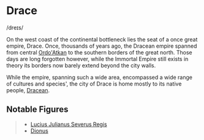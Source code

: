 # Drace
/dreɪs/

On the west coast of the continental bottleneck lies the seat of a once great empire, Drace. Once, thousands of years ago, the Dracean empire spanned from central [Ordo'Atkan](/Locations/Ordo_Atkan) to the southern borders of the great north. Those days are long forgotten however, while the Immortal Empire still exists in theory its borders now barely extend beyond the city walls.

While the empire, spanning such a wide area, encompassed a wide range of cultures and species', the city of Drace is home mostly to its native people, [Dracean](/Species/Homonid/Dracean.md).

## Notable Figures

> - [Lucius Julianus Severus Regis](/People/Draceans/Lucius%20Julianus_Severus_%20_Regis.md)
> - [Dionus](/People/Draceans/Dionus.md)